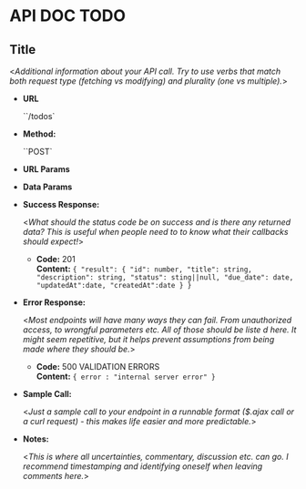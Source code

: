# API DOC TODO

**Title**
----

  <_Additional information about your API call. Try to use verbs that match both request type (fetching vs modifying) and plurality (one vs multiple)._>

* **URL**

    ``/todos`

* **Method:**
  
    ``POST` 
  
*  **URL Params**

* **Data Params**


* **Success Response:**
  
  <_What should the status code be on success and is there any returned data? This is useful when people need to to know what their callbacks should expect!_>

  * **Code:** 201 <br />
    **Content:** `{
    "result": {
        "id": number,
        "title": string,
        "description": string,
        "status": sting||null,
        "due_date": date,
        "updatedAt":date,
        "createdAt":date
    }
}`
 
* **Error Response:**

  <_Most endpoints will have many ways they can fail. From unauthorized access, to wrongful parameters etc. All of those should be liste d here. It might seem repetitive, but it helps prevent assumptions from being made where they should be._>

  * **Code:** 500 VALIDATION ERRORS <br />
    **Content:** `{ error : "internal server error" }`

* **Sample Call:**

  <_Just a sample call to your endpoint in a runnable format ($.ajax call or a curl request) - this makes life easier and more predictable._> 

* **Notes:**

  <_This is where all uncertainties, commentary, discussion etc. can go. I recommend timestamping and identifying oneself when leaving comments here._> 